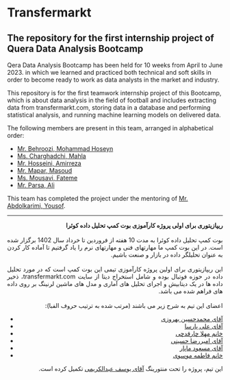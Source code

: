 # Transfermarkt
The repository for the first internship project of Quera Data Analysis Bootcamp
---
Qera Data Analysis Bootcamp has been held for 10 weeks from April to June 2023. in which we learned and practiced both technical and soft skills in order to become ready to work as data analysts in the market and industry.

This repository is for the first teamwork internship project of this Bootcamp, which is about data analysis in the field of football and includes extracting data from transfermarkt.com, storing data in a database and performing statistical analysis, and running machine learning models on delivered data.

The following members are present in this team, arranged in alphabetical order:
* [Mr. Behroozi, Mohammad Hoseyn](https://github.com/MHBehoozi)
* [Ms. Charghadchi, Mahla](https://github.com/mahla-chr)
* [Mr. Hosseini, Amirreza](https://github.com/AmirrezaHosseini/AmirrezaHosseini)
* [Mr. Mapar, Masoud](https://github.com/masoud533)
* [Ms. Mousavi, Fateme](https://github.com/fatememousavi97)
* [Mr. Parsa, Ali](https://github.com/parsa009)

This team has completed the project under the mentoring of [Mr. Abdolkarimi, Yousof](https://github.com/josefkarimi).

---

<p dir=rtl style="text-align:justify">
  <b>
ریپازیتوری برای اولی پروژه کارآموزی بوت کمپ تحلیل داده کوئرا
  </b><br><br>
  بوت کمپ تحلیل داده کوئرا به مدت 10 هفته از فروردین تا خرداد سال 1402 برگزار شده است. در این بوت کمپ ما مهارتهای فنی و مهارتهای نرم را یاد گرفتیم تا آماده کار کردن به عنوان تحلیلگر داده در بازار و صنعت باشیم.
  <br><br>
  این ریپازیتوری برای اولین پروژه کارآموزی تیمی این بوت کمپ است که در مورد تحلیل داده در حوزه فوتبال بوده و شامل استخراج دیتا از سایت transfermarkt.com، ذخیر داده ها در یک دیتابیش و اجرای تحلیل های آماری و مدل های ماشین لرنینگ بر روی داده های فراهم شده می باشد.
  <br><br>
  اعضای این تیم به شرح زیر می باشند (مرتب شده به ترتیب حروف الفبا):
  </p>
  <ul style='text-align:right'>
    <li><a style='text-align:right' href = 'https://github.com/MHBehoozi'> آقای محمدحسین بهروزی </a></li>
    <li><a href = 'https://github.com/parsa009'> آقای علی پارسا </a></li>
    <li><a href = 'https://github.com/mahla-chr'> خانم مهلا چارقدچی </a></li>
    <li><a href = 'https://github.com/AmirrezaHosseini/AmirrezaHosseini'> آقای امیررضا حسینی </a></li>
    <li><a href = 'https://github.com/masoud533'> آقای مسعود ماپار </a></li>
    <li><a href = 'https://github.com/fatememousavi97'> خانم فاطمه موسوی </a></li>
  </ul>
 <p dir=rtl style="text-align:justify">
  این تیم، پروژه را تحت منتورینگ <a href='https://github.com/josefkarimi'>آقای یوسف عبدالکریمی</a> تکمیل کرده است.
  </p>
